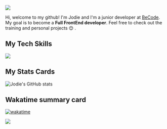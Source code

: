 
<p align="center">

![](bannière.png)



Hi, welcome to my github! I'm Jodie and I'm a junior developer at [BeCode](https://becode.org/). My goal is to become a **Full FrontEnd developer**. 
Feel free to check out the training and personal projects :blush: .

</p>

<p align="center">

<h2>My Tech Skills</h2> 

<img src="https://skillicons.dev/icons?i=vscode,html,css,sass,js"/>

</p>

<p align="center">

<h2>My Stats Cards</h2> 

![Jodie's GitHub stats](https://github-readme-stats.vercel.app/api?username=JodieAddis&show_icons=true&theme=cobalt)

<!-- [![trophy](https://github-profile-trophy.vercel.app/?username=JodieAddis)](https://github.com/JodieAddis/github-profile-trophy) --> 

</p>
<p align="center">

<h2>Wakatime summary card</h2>

[![wakatime](https://wakatime.com/badge/user/900a61a0-25c8-4e4f-9d41-fdf5a89c520c.svg)](https://wakatime.com/@900a61a0-25c8-4e4f-9d41-fdf5a89c520c)


<img src="https://github-readme-stats.vercel.app/api/top-langs/?username=CalcagnoLoic&layout=compact&theme=cobalt&langs_count=10&hide_title=true&hide_border=true&include_all_commits=true&count_private=true" /> 

</p>